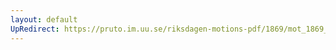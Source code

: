 ```yaml
---
layout: default
UpRedirect: https://pruto.im.uu.se/riksdagen-motions-pdf/1869/mot_1869__ak__187/mot_1869__ak__187-001.pdf
---
```

